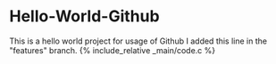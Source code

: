# Hello-World-Github
This is a hello world project for usage of Github
I added this line in the "features" branch.
{% include_relative _main/code.c %}
